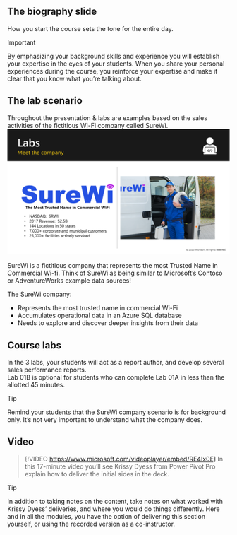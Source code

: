 ## The biography slide
How you start the course sets the tone for the entire day. 

> [!IMPORTANT]
> By emphasizing your background skills and experience you will establish your expertise in the eyes of your students. When you share your personal experiences during the course, you reinforce your expertise and make it clear that you know what you’re talking about.

## The lab scenario
Throughout the presentation & labs are examples based on the sales activities of the fictitious Wi-Fi company called SureWi.
![PowerPoint screenshot describing the SureWi company](../media/surewi.png)

SureWi is a fictitious company that represents the most Trusted Name in Commercial Wi-fi.
Think of SureWi as being similar to Microsoft’s Contoso or AdventureWorks example data sources!


The SureWi company:
- Represents the most trusted name in commercial Wi-Fi
- Accumulates operational data in an Azure SQL database
- Needs to explore and discover deeper insights from their data


## Course labs
In the 3 labs, your students will act as a report author, and develop several sales performance reports.  
Lab 01B is optional for students who can complete Lab 01A in less than the allotted 45 minutes. 

> [!TIP]
> Remind your students that the SureWi company scenario is for background only. It’s not very important to understand what the company does.  

## Video
> [!VIDEO https://www.microsoft.com/videoplayer/embed/RE4Ix0E]
> In this 17-minute video you’ll see Krissy Dyess from Power Pivot Pro explain how to deliver the initial sides in the deck.

> [!TIP]
> In addition to taking notes on the content, take notes on what worked with Krissy Dyess’ deliveries, and where you would do things differently. 
> Here and in all the modules, you have the option of delivering this section yourself, or using the recorded version as a co-instructor.




